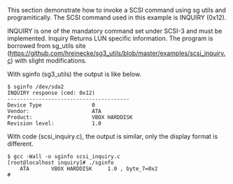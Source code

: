 This section demonstrate how to invoke a SCSI command using sg utils and 
programitically. The SCSI command used in this example is INQUIRY (0x12).

INQUIRY is one of the mandatory command set under SCSI-3 and must be 
implemented. Inquiry Returns LUN specific information. The program is borrowed
from sg_utils site (https://github.com/hreinecke/sg3_utils/blob/master/examples/scsi_inquiry.c)
with slight modifications.


With sginfo (sg3_utils) the output is like below.
```
$ sginfo /dev/sda2
INQUIRY response (cmd: 0x12)
---------------------------------------
Device Type                0
Vendor:                    ATA
Product:                   VBOX HARDDISK
Revision level:            1.0
```

With code (scsi_inquiry.c), the output is similar, only the display format is different.
```
$ gcc -Wall -o sginfo scsi_inquiry.c
[root@localhost inquiry]# ./sginfo
    ATA       VBOX HARDDISK     1.0 , byte_7=0x2
#
```
